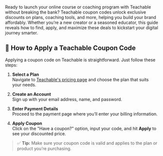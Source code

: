 Ready to launch your online course or coaching program with Teachable without breaking the bank? Teachable coupon codes unlock exclusive discounts on plans, 
coaching tools, and more, helping you build your brand affordably. Whether you’re a new creator or a seasoned educator, this guide reveals how to find, apply, 
and maximize these deals to kickstart your digital journey smarter.

## 🛒 How to Apply a Teachable Coupon Code

Applying a coupon code on Teachable is straightforward. Just follow these steps:

1. **Select a Plan**  
   Navigate to [Teachable's pricing page](https://crowdmob.com/recommends/teachable/) and choose the plan that suits your needs.

2. **Create an Account**  
   Sign up with your email address, name, and password.

3. **Enter Payment Details**  
   Proceed to the payment page where you’ll enter your billing information.

4. **Apply Coupon**  
   Click on the "Have a coupon?" option, input your code, and hit **Apply** to see your discounted price.

> ✅ **Tip:** Make sure your coupon code is valid and applies to the plan or product you’re purchasing.












